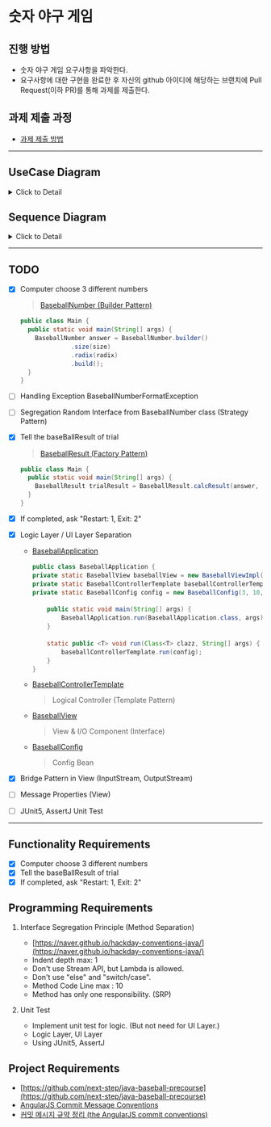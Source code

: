 # 숫자 야구 게임
## 진행 방법
* 숫자 야구 게임 요구사항을 파악한다.
* 요구사항에 대한 구현을 완료한 후 자신의 github 아이디에 해당하는 브랜치에 Pull Request(이하 PR)를 통해 과제를 제출한다.

## 과제 제출 과정
* [과제 제출 방법](https://github.com/next-step/nextstep-docs/tree/master/precourse)

---
## UseCase Diagram
<details>
  <summary>Click to Detail</summary>
  <p>

![UseCase Diagram](./docs/UseCaseDiagram.png)
  </p>
</details>

## Sequence Diagram
<details>
  <summary>Click to Detail</summary>
  <p>

![Sequence Diagram](./docs/SequenceDiagram.png)
  </p>
</details>


---
## TODO
- [X] Computer choose 3 different numbers <br/>
  > [BaseballNumber (Builder Pattern)](./src/main/java/baseball/model/BaseballNumber.java)
  ```java
  public class Main {
    public static void main(String[] args) {
      BaseballNumber answer = BaseballNumber.builder()
                .size(size)
                .radix(radix)
                .build();
    }
  }
  ```
- [ ] Handling Exception BaseballNumberFormatException  
- [ ] Segregation Random Interface from BaseballNumber class (Strategy Pattern)

- [X] Tell the baseBallResult of trial
  > [BaseballResult (Factory Pattern)](./src/main/java/baseball/model/BaseballResult.java)
  ```java
  public class Main {
    public static void main(String[] args) {
      BaseballResult trialResult = BaseballResult.calcResult(answer, trialBaseballNumber);
    }
  }
  ```
- [X] If completed, ask "Restart: 1, Exit: 2"
- [X] Logic Layer / UI Layer Separation
  - [BaseballApplication](./src/main/java/baseball/BaseballApplication.java)
    ```java
    public class BaseballApplication {
    private static BaseballView baseballView = new BaseballViewImpl();
    private static BaseballControllerTemplate baseballControllerTemplate = new BaseballController(baseballView);
    private static BaseballConfig config = new BaseballConfig(3, 10, 0);    // size, radix, tryCount
    
        public static void main(String[] args) {
            BaseballApplication.run(BaseballApplication.class, args);
        }
    
        static public <T> void run(Class<T> clazz, String[] args) {
            baseballControllerTemplate.run(config);
        }
    }
    ```
  - [BaseballControllerTemplate](./src/main/java/baseball/controller/BaseballControllerTemplate.java)
    > Logical Controller (Template Pattern)
  - [BaseballView](./src/main/java/baseball/view/BaseballView.java)
    > View & I/O Component (Interface)
  - [BaseballConfig](./src/main/java/baseball/config/BaseballConfig.java)
    > Config Bean
- [X] Bridge Pattern in View (InputStream, OutputStream)
- [ ] Message Properties (View)  
- [ ] JUnit5, AssertJ Unit Test


---
## Functionality Requirements
- [X] Computer choose 3 different numbers
- [X] Tell the baseBallResult of trial
- [X] If completed, ask "Restart: 1, Exit: 2"

## Programming Requirements
1. Interface Segregation Principle (Method Separation)
    - [https://naver.github.io/hackday-conventions-java/](https://naver.github.io/hackday-conventions-java/)
    - Indent depth max: 1
    - Don't use Stream API, but Lambda is allowed.
    - Don't use "else" and "switch/case".
    - Method Code Line max : 10
    - Method has only one responsibility. (SRP)

2. Unit Test
    - Implement unit test for logic. (But not need for UI Layer.)
    - Logic Layer, UI Layer
    - Using JUnit5, AssertJ

## Project Requirements
- [https://github.com/next-step/java-baseball-precourse](https://github.com/next-step/java-baseball-precourse)
- [AngularJS Commit Message Conventions](https://gist.github.com/stephenparish/9941e89d80e2bc58a153)
- [커밋 메시지 규약 정리 (the AngularJS commit conventions)](https://velog.io/@outstandingboy/Git-%EC%BB%A4%EB%B0%8B-%EB%A9%94%EC%8B%9C%EC%A7%80-%EA%B7%9C%EC%95%BD-%EC%A0%95%EB%A6%AC-the-AngularJS-commit-conventions)

